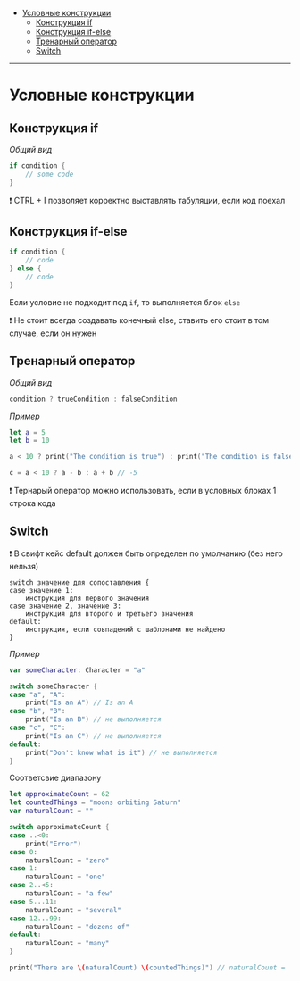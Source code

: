 <!-- Урок 3. Условные инструкции. Опциональные типы данных -->

- [Условные конструкции](#условные-конструкции)
  - [Конструкция if](#конструкция-if)
  - [Конструкция if-else](#конструкция-if-else)
  - [Тренарный оператор](#тренарный-оператор)
  - [Switch](#switch)
---
# Условные конструкции

## Конструкция if 
*Общий вид*
```swift
if condition {
    // some code
}
```

❗️ CTRL + I позволяет корректно выставлять табуляции, если код поехал

## Конструкция if-else
```swift
if condition {
    // code
} else {
    // code
}
```
Если условие не подходит под `if`, то выполняется блок `else`

❗️ Не стоит всегда создавать конечный else, ставить его стоит в том случае, если он нужен

## Тренарный оператор 
*Общий вид*
```swift
condition ? trueCondition : falseCondition
```

*Пример* 
```swift
let a = 5
let b = 10

a < 10 ? print("The condition is true") : print("The condition is false") // "The condition is true"

c = a < 10 ? a - b : a + b // -5
```
❗️ Тернарый оператор можно использовать, если в условных блоках 1 строка кода

## Switch

❗️ В свифт кейс default должен быть определен по умолчанию (без него нельзя)

```
switch значение для сопоставления {
case значение 1:
    инструкция для первого значения
case значение 2, значение 3:
    инструкция для второго и третьего значения
default:
    инструкция, если совпадений с шаблонами не найдено
}
```

*Пример*
```swift
var someCharacter: Character = "a"

switch someCharacter {
case "a", "A":
    print("Is an A") // Is an A
case "b", "B":
    print("Is an B") // не выполняется
case "c", "C":
    print("Is an C") // не выполняется
default:
    print("Don't know what is it") // не выполняется
}
```

Соответсвие диапазону
```swift
let approximateCount = 62
let countedThings = "moons orbiting Saturn"
var naturalCount = ""

switch approximateCount {
case ..<0:
    print("Error")
case 0:
    naturalCount = "zero"
case 1:
    naturalCount = "one"
case 2..<5:
    naturalCount = "a few"
case 5...11:
    naturalCount = "several"
case 12...99:
    naturalCount = "dozens of"
default:
    naturalCount = "many"
}

print("There are \(naturalCount) \(countedThings)") // naturalCount =  dozens of
```
